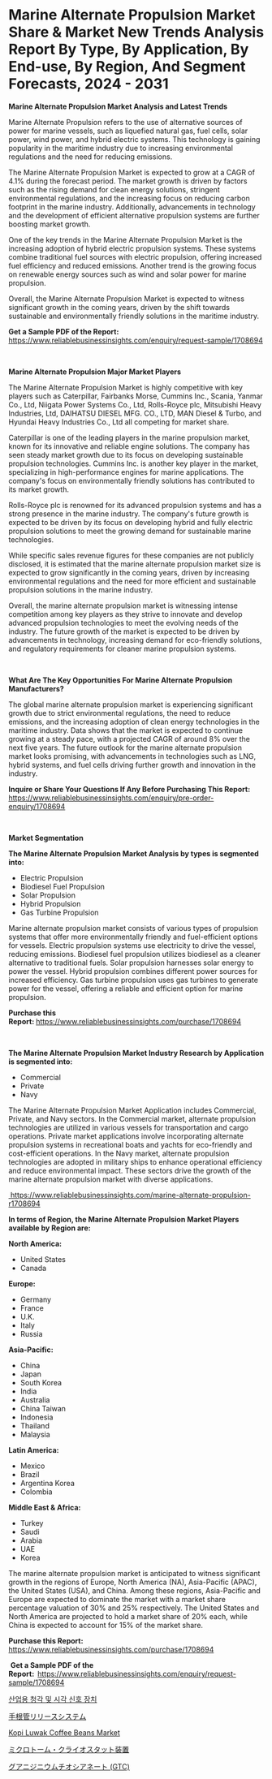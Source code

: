 <p><h1>Marine Alternate Propulsion Market Share & Market New Trends Analysis Report By Type, By Application, By End-use, By Region, And Segment Forecasts, 2024 - 2031</h1></p><p><strong>Marine Alternate Propulsion Market Analysis and Latest Trends</strong></p>
<p><p>Marine Alternate Propulsion refers to the use of alternative sources of power for marine vessels, such as liquefied natural gas, fuel cells, solar power, wind power, and hybrid electric systems. This technology is gaining popularity in the maritime industry due to increasing environmental regulations and the need for reducing emissions.</p><p>The Marine Alternate Propulsion Market is expected to grow at a CAGR of 4.1% during the forecast period. The market growth is driven by factors such as the rising demand for clean energy solutions, stringent environmental regulations, and the increasing focus on reducing carbon footprint in the marine industry. Additionally, advancements in technology and the development of efficient alternative propulsion systems are further boosting market growth.</p><p>One of the key trends in the Marine Alternate Propulsion Market is the increasing adoption of hybrid electric propulsion systems. These systems combine traditional fuel sources with electric propulsion, offering increased fuel efficiency and reduced emissions. Another trend is the growing focus on renewable energy sources such as wind and solar power for marine propulsion.</p><p>Overall, the Marine Alternate Propulsion Market is expected to witness significant growth in the coming years, driven by the shift towards sustainable and environmentally friendly solutions in the maritime industry.</p></p>
<p><strong>Get a Sample PDF of the Report:&nbsp;</strong> <a href="https://www.reliablebusinessinsights.com/enquiry/request-sample/1708694">https://www.reliablebusinessinsights.com/enquiry/request-sample/1708694</a></p>
<p>&nbsp;</p>
<p><strong>Marine Alternate Propulsion Major Market Players</strong></p>
<p><p>The Marine Alternate Propulsion Market is highly competitive with key players such as Caterpillar, Fairbanks Morse, Cummins Inc., Scania, Yanmar Co., Ltd, Niigata Power Systems Co., Ltd, Rolls-Royce plc, Mitsubishi Heavy Industries, Ltd, DAIHATSU DIESEL MFG. CO., LTD, MAN Diesel & Turbo, and Hyundai Heavy Industries Co., Ltd all competing for market share.</p><p>Caterpillar is one of the leading players in the marine propulsion market, known for its innovative and reliable engine solutions. The company has seen steady market growth due to its focus on developing sustainable propulsion technologies. Cummins Inc. is another key player in the market, specializing in high-performance engines for marine applications. The company's focus on environmentally friendly solutions has contributed to its market growth.</p><p>Rolls-Royce plc is renowned for its advanced propulsion systems and has a strong presence in the marine industry. The company's future growth is expected to be driven by its focus on developing hybrid and fully electric propulsion solutions to meet the growing demand for sustainable marine technologies.</p><p>While specific sales revenue figures for these companies are not publicly disclosed, it is estimated that the marine alternate propulsion market size is expected to grow significantly in the coming years, driven by increasing environmental regulations and the need for more efficient and sustainable propulsion solutions in the marine industry.</p><p>Overall, the marine alternate propulsion market is witnessing intense competition among key players as they strive to innovate and develop advanced propulsion technologies to meet the evolving needs of the industry. The future growth of the market is expected to be driven by advancements in technology, increasing demand for eco-friendly solutions, and regulatory requirements for cleaner marine propulsion systems.</p></p>
<p>&nbsp;</p>
<p><strong>What Are The Key Opportunities For Marine Alternate Propulsion Manufacturers?</strong></p>
<p><p>The global marine alternate propulsion market is experiencing significant growth due to strict environmental regulations, the need to reduce emissions, and the increasing adoption of clean energy technologies in the maritime industry. Data shows that the market is expected to continue growing at a steady pace, with a projected CAGR of around 8% over the next five years. The future outlook for the marine alternate propulsion market looks promising, with advancements in technologies such as LNG, hybrid systems, and fuel cells driving further growth and innovation in the industry.</p></p>
<p><strong>Inquire or Share Your Questions If Any Before Purchasing This Report:</strong> <a href="https://www.reliablebusinessinsights.com/enquiry/pre-order-enquiry/1708694">https://www.reliablebusinessinsights.com/enquiry/pre-order-enquiry/1708694</a></p>
<p>&nbsp;</p>
<p><strong>Market Segmentation</strong></p>
<p><strong>The Marine Alternate Propulsion Market Analysis by types is segmented into:</strong></p>
<p><ul><li>Electric Propulsion</li><li>Biodiesel Fuel Propulsion</li><li>Solar Propulsion</li><li>Hybrid Propulsion</li><li>Gas Turbine Propulsion</li></ul></p>
<p><p>Marine alternate propulsion market consists of various types of propulsion systems that offer more environmentally friendly and fuel-efficient options for vessels. Electric propulsion systems use electricity to drive the vessel, reducing emissions. Biodiesel fuel propulsion utilizes biodiesel as a cleaner alternative to traditional fuels. Solar propulsion harnesses solar energy to power the vessel. Hybrid propulsion combines different power sources for increased efficiency. Gas turbine propulsion uses gas turbines to generate power for the vessel, offering a reliable and efficient option for marine propulsion.</p></p>
<p><strong>Purchase this Report:&nbsp;</strong><a href="https://www.reliablebusinessinsights.com/purchase/1708694">https://www.reliablebusinessinsights.com/purchase/1708694</a></p>
<p>&nbsp;</p>
<p><strong>The Marine Alternate Propulsion Market Industry Research by Application is segmented into:</strong></p>
<p><ul><li>Commercial</li><li>Private</li><li>Navy</li></ul></p>
<p><p>The Marine Alternate Propulsion Market Application includes Commercial, Private, and Navy sectors. In the Commercial market, alternate propulsion technologies are utilized in various vessels for transportation and cargo operations. Private market applications involve incorporating alternate propulsion systems in recreational boats and yachts for eco-friendly and cost-efficient operations. In the Navy market, alternate propulsion technologies are adopted in military ships to enhance operational efficiency and reduce environmental impact. These sectors drive the growth of the marine alternate propulsion market with diverse applications.</p></p>
<p><a href="https://www.reliablebusinessinsights.com/marine-alternate-propulsion-r1708694">&nbsp;https://www.reliablebusinessinsights.com/marine-alternate-propulsion-r1708694</a></p>
<p><strong>In terms of Region, the Marine Alternate Propulsion Market Players available by Region are:</strong></p>
<p>
    <p> <strong> North America: </strong>
        <ul>
            <li>United States</li>
            <li>Canada</li>
        </ul>
        </p> 
    <p> <strong> Europe: </strong>
        <ul>
            <li>Germany</li>
            <li>France</li>
            <li>U.K.</li>
            <li>Italy</li>
            <li>Russia</li>
        </ul>
        </p> 
    <p> <strong> Asia-Pacific: </strong>
        <ul>
            <li>China</li>
            <li>Japan</li>
            <li>South Korea</li>
            <li>India</li>
            <li>Australia</li>
            <li>China Taiwan</li>
            <li>Indonesia</li>
            <li>Thailand</li>
            <li>Malaysia</li>
        </ul>
        </p> 
    <p> <strong> Latin America: </strong>
        <ul>
            <li>Mexico</li>
            <li>Brazil</li>
            <li>Argentina Korea</li>
            <li>Colombia</li>
        </ul>
        </p> 
    <p> <strong> Middle East & Africa: </strong>
        <ul>
            <li>Turkey</li>
            <li>Saudi</li>
            <li>Arabia</li>
            <li>UAE</li>
            <li>Korea</li>
        </ul>
    </p>
    </p>
<p><p>The marine alternate propulsion market is anticipated to witness significant growth in the regions of Europe, North America (NA), Asia-Pacific (APAC), the United States (USA), and China. Among these regions, Asia-Pacific and Europe are expected to dominate the market with a market share percentage valuation of 30% and 25% respectively. The United States and North America are projected to hold a market share of 20% each, while China is expected to account for 15% of the market share.</p></p>
<p><strong>Purchase this Report: </strong><a href="https://www.reliablebusinessinsights.com/purchase/1708694">https://www.reliablebusinessinsights.com/purchase/1708694</a></p>
<p>&nbsp;<strong>Get a Sample PDF of the Report:&nbsp;&nbsp;</strong><a href="https://www.reliablebusinessinsights.com/enquiry/request-sample/1708694">https://www.reliablebusinessinsights.com/enquiry/request-sample/1708694</a></p>
<p><strong></strong></p>
<p><p><a href="https://medium.com/@mslonkoss78/%EC%82%B0%EC%97%85%EC%8B%9C%EC%9E%A5%EC%9A%A9-%ED%98%B8%EC%B2%AD-%EB%B0%8F-%EC%8B%9C%EA%B0%81-%EC%8B%A0%ED%98%B8%EC%9E%A5%EC%B9%98-%EC%8B%9C%EC%9E%A5-%EA%B7%9C%EB%AA%A8-%EC%8B%9C%EC%9E%A5-%EC%A0%84%EB%A7%9D-%EB%B0%8F-%EC%8B%9C%EC%9E%A5-%EC%98%88%EC%B8%A1-2024%EB%85%84%EB%B6%80%ED%84%B0-2031%EB%85%84%EA%B9%8C%EC%A7%80-3496331799f7">산업용 청각 및 시각 신호 장치</a></p><p><a href="https://github.com/bevdtkn4419963/Market-Research-Report-List-2/blob/main/2450604125568.md">手根管リリースシステム</a></p><p><a href="https://issuu.com/reportprime-2/docs/kopi-luwak-coffee-beans-market-size-2030.pptx">Kopi Luwak Coffee Beans Market</a></p><p><a href="https://github.com/MosesSpinka1914/Market-Research-Report-List-2/blob/main/5637448125569.md">ミクロトーム・クライオスタット装置</a></p><p><a href="https://medium.com/@brittanyvon2023/%E3%82%B0%E3%82%A2%E3%83%8B%E3%82%B8%E3%83%8B%E3%82%A6%E3%83%A0%E3%83%81%E3%82%AA%E3%82%B7%E3%82%A2%E3%83%B3%E9%85%B8%E5%A1%A9-gtc-%E5%B8%82%E5%A0%B4-%E7%AB%B6%E4%BA%89%E5%88%86%E6%9E%90-%E5%B8%82%E5%A0%B4%E5%8B%95%E5%90%91-2031%E5%B9%B4%E3%81%BE%E3%81%A7%E3%81%AE%E4%BA%88%E6%B8%AC-85b7139d1a7c">グアニジニウムチオシアネート (GTC)</a></p></p>